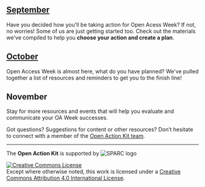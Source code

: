 ## [September](https://sparcopen.github.io/Open-Action-Kit/september)
Have you decided how you'll be taking action for Open Acess Week?  If not, no worries!  Some of us are just getting started too.  Check out the materials we've compiled to help you **choose your action and create a plan**.
## [October](https://sparcopen.github.io/Open-Action-Kit/october)
Open Access Week is almost here, what do you have planned?  We've pulled together a list of resources and reminders to get you to the finish line!
## November
Stay for more resources and events that will help you evaluate and communicate your OA Week successes.

Got questions? Suggestions for content or other resources? Don’t hesitate to connect with a member of the [Open Action Kit team](https://sparcopen.github.io/Open-Action-Kit/team).

--------------------

The **Open Action Kit** is supported by  ![SPARC logo](https://github.com/sparcopen/Open-Action-Kit/blob/master/docs/_images/tiny_sparc.png?raw=true)

<a rel="license" href="http://creativecommons.org/licenses/by/4.0/"><img alt="Creative Commons License" style="border-width:0" src="https://i.creativecommons.org/l/by/4.0/80x15.png" /></a><br />Except where otherwise noted, this work is licensed under a <a rel="license" href="http://creativecommons.org/licenses/by/4.0/">Creative Commons Attribution 4.0 International License</a>.
